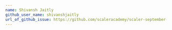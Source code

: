 ```yaml
---
name: Shivansh Jaitly
github_user_name: shivanshjaitly
url_of_github_issue: https://github.com/scaleracademy/scaler-september-open-source-challenge/issues/75
---
```

